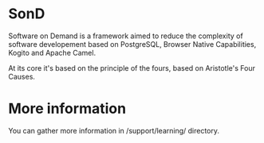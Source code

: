 # SonD

Software on Demand is a framework aimed to reduce the complexity of software developement based on PostgreSQL, Browser Native Capabilities, Kogito and Apache Camel.

At its core it's based on the principle of the fours, based on Aristotle's Four Causes.

# More information

You can gather more information in /support/learning/ directory.
